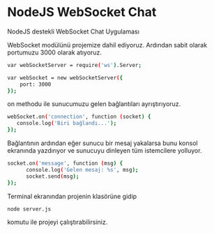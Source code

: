 # NodeJS WebSocket Chat

NodeJS destekli WebSocket Chat Uygulaması

WebSocket modülünü projemize dahil ediyoruz. Ardından sabit olarak portumuzu 3000 olarak atıyoruz.
```sh
var webSocketServer = require('ws').Server;

var webSocket = new webSocketServer({
    port: 3000
});
```

on methodu ile sunucumuzu gelen bağlantıları ayrıştırıyoruz.
```sh
webSocket.on('connection', function (socket) {
   console.log('Biri bağlandı...');
});
```

Bağlantının ardından eğer sunucu bir mesaj yakalarsa bunu konsol ekranında yazdırıyor ve sunucuyu dinleyen tüm istemcilere yolluyor.
```sh
socket.on('message', function (msg) {
      console.log('Gelen mesaj: %s', msg); 
      socket.send(msg);
});
```

Terminal ekranından projenin klasörüne gidip
```sh
node server.js
```
komutu ile projeyi çalıştırabilirsiniz.

